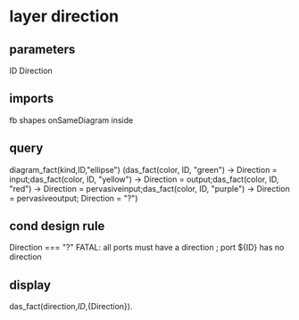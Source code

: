 # layer direction
## parameters
  ID
  Direction
## imports
  fb
  shapes
  onSameDiagram
  inside
## query
diagram_fact(kind,ID,"ellipse") 
(das_fact(color, ID, "green")  -> Direction = input;das_fact(color, ID, "yellow")  -> Direction = output;das_fact(color, ID, "red")  -> Direction = pervasiveinput;das_fact(color, ID, "purple")  -> Direction = pervasiveoutput; Direction = "?")
## cond design rule
  Direction === "?" 
  FATAL: all ports must have a direction ; port ${ID} has no direction
## display
  das_fact(direction,${ID},${Direction}).

